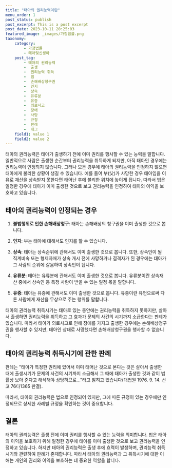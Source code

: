 ```yaml
---
title: "태아의 권리능력이란"
menu_order: 1
post_status: publish
post_excerpt: This is a post excerpt
post_date: 2023-10-11 20:25:03
featured_image: _images/가정법률.png
taxonomy:
    category:
        - 가정법률
        - 태아및신생아
    post_tag:
        - 태아의 권리능력
        -  출생
        -  권리능력 취득
        -  법
        -  손해배상청구권
        -  인지
        -  상속
        -  유류분
        -  유증
        -  의료사고
        -  장애
        -  사망
        -  규정
        -  판례
        -  태그
    field1: value 1
    field2: value 2
---
```



태아의 권리능력은 태아가 출생하기 전에 이미 권리를 행사할 수 있는 능력을 말합니다. 일반적으로 사람은 출생한 순간부터 권리능력을 취득하게 되지만, 아직 태아인 경우에는 권리능력이 인정되지 않습니다. 그러나 모든 경우에 태아의 권리능력을 인정하지 않으면 태아에게 불리한 상황이 생길 수 있습니다. 예를 들어 부(父)가 사망한 경우 태아임을 이유로 재산을 상속받지 못한다면 태어난 후에 불리한 위치에 놓이게 됩니다. 따라서 법은 일정한 경우에 태아가 이미 출생한 것으로 보고 권리능력을 인정하여 태아의 이익을 보호하고 있습니다.

## 태아의 권리능력이 인정되는 경우

1. **불법행위로 인한 손해배상청구**: 태아는 손해배상의 청구권을 이미 출생한 것으로 봅니다.

2. **인지**: 부는 태아에 대해서도 인지를 할 수 있습니다.

3. **상속**: 태아는 상속순위에 관해서도 이미 출생한 것으로 봅니다. 또한, 상속인이 될 직계비속 또는 형제자매가 상속 개시 전에 사망하거나 결격자가 된 경우에는 태아가 그 사람의 순위에 갈음하여 상속인이 됩니다.

4. **유류분**: 태아는 유류분에 관해서도 이미 출생한 것으로 봅니다. 유류분이란 상속재산 중에서 상속인 등 특정 사람이 받을 수 있는 일정 몫을 말합니다.

5. **유증**: 태아는 유증에 관해서도 이미 출생한 것으로 봅니다. 유증이란 유언으로써 다른 사람에게 재산을 무상으로 주는 행위를 말합니다.

태아의 권리능력 취득시기는 태아로 있는 동안에는 권리능력을 취득하지 못하지만, 살아서 출생하면 권리능력을 취득하고 그 효과가 문제의 사건의 시기까지 소급한다는 판례가 있습니다. 따라서 태아가 의료사고로 인해 장애를 가지고 출생한 경우에는 손해배상청구권을 행사할 수 있지만, 태아인 상태로 사망했다면 손해배상청구권을 행사할 수 없습니다.

## 태아의 권리능력 취득시기에 관한 판례

판례는 "태아가 특정한 권리에 있어서 이미 태어난 것으로 본다는 것은 살아서 출생한 때에 출생시기가 문제의 사건의 시기까지 소급해서 그 때에 태아가 출생한 것과 같이 법률상 보아 준다고 해석해야 상당하므로..."라고 밝히고 있습니다(대법원 1976. 9. 14. 선고 76다1365 판결).

따라서, 태아의 권리능력은 법으로 인정되어 있지만, 그에 따른 규정이 있는 경우에만 인정되므로 상세한 사례별 규정을 확인하는 것이 중요합니다.

## 결론

태아의 권리능력은 출생 전에 이미 권리를 행사할 수 있는 능력을 의미합니다. 법은 태아의 이익을 보호하기 위해 일정한 경우에 태아를 이미 출생한 것으로 보고 권리능력을 인정하고 있습니다. 하지만 태아의 권리능력은 출생 후에 효력이 발생하며, 권리능력 취득시기와 관련하여 판례가 존재합니다. 따라서 태아의 권리능력과 그 취득시기에 대한 이해는 개인의 권리와 이익을 보호하는 데 중요한 역할을 합니다.


